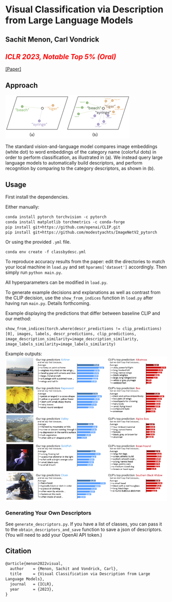 # Visual Classification via Description from Large Language Models
## Sachit Menon, Carl Vondrick
## <span style="color:red">*ICLR 2023, Notable Top 5% (Oral)*</span>

[[Paper]](link)

## Approach


![[latent-points]](./figs/latent-points.png)

The standard vision-and-language model compares image embeddings (white dot) to word embeddings of the category name (colorful dots) in order to perform classification, as illustrated in (a). We instead query large language models to automatically build descriptors, and perform recognition by comparing to the category descriptors, as shown in (b).

## Usage

First install the dependencies.

Either manually:
```
conda install pytorch torchvision -c pytorch
conda install matplotlib torchmetrics -c conda-forge
pip install git+https://github.com/openai/CLIP.git
pip install git+https://github.com/modestyachts/ImageNetV2_pytorch
```

Or using the provided `.yml` file.
```
conda env create -f classbydesc.yml
```

To reproduce accuracy results from the paper: edit the directories to match your local machine in `load.py` and set `hparams['dataset']` accordingly. Then simply run `python main.py`.

All hyperparameters can be modified in `load.py`.

To generate example decisions and explanations as well as contrast from the CLIP decision, use the `show_from_indices` function in `load.py` after having run `main.py`. Details forthcoming.

Example displaying the predictions that differ between baseline CLIP and our method:
```
show_from_indices(torch.where(descr_predictions != clip_predictions)[0], images, labels, descr_predictions, clip_predictions, image_description_similarity=image_description_similarity, image_labels_similarity=image_labels_similarity)
```

Example outputs:
![[figs]](./figs/explanations.png)

### Generating Your Own Descriptors
See `generate_descriptors.py`. If you have a list of classes, you can pass it to the `obtain_descriptors_and_save` function to save a json of descriptors. (You will need to add your OpenAI API token.)


## Citation
```
@article{menon2022visual,
  author    = {Menon, Sachit and Vondrick, Carl},
  title     = {Visual Classification via Description from Large Language Models},
  journal   = {ICLR},
  year      = {2023},
}
```